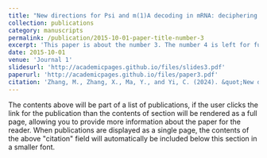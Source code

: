 ```yaml
---
title: "New directions for Psi and m(1)A decoding in mRNA: deciphering the stoichiometry and function."
collection: publications
category: manuscripts
permalink: /publication/2015-10-01-paper-title-number-3
excerpt: 'This paper is about the number 3. The number 4 is left for future work.'
date: 2015-10-01
venue: 'Journal 1'
slidesurl: 'http://academicpages.github.io/files/slides3.pdf'
paperurl: 'http://academicpages.github.io/files/paper3.pdf'
citation: 'Zhang, M., Zhang, X., Ma, Y., and Yi, C. (2024). &quot;New directions for Psi and m(1)A decoding in mRNA: deciphering the stoichiometry and function.&quot; <i>RNA</i>'
---
```


The contents above will be part of a list of publications, if the user clicks the link for the publication than the contents of section will be rendered as a full page, allowing you to provide more information about the paper for the reader. When publications are displayed as a single page, the contents of the above "citation" field will automatically be included below this section in a smaller font.
